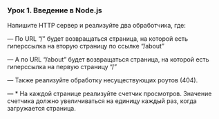 ### Урок 1. Введение в Node.js

Напишите HTTP сервер и реализуйте два обработчика, где:<br>

— По URL “/” будет возвращаться страница, на которой есть гиперссылка на вторую страницу по ссылке “/about”<br>

— А по URL “/about” будет возвращаться страница, на которой есть гиперссылка на первую страницу “/”<br>

— Также реализуйте обработку несуществующих роутов (404).<br>

— * На каждой странице реализуйте счетчик просмотров. Значение счетчика должно увеличиваться на единицу каждый раз, когда загружается страница.

